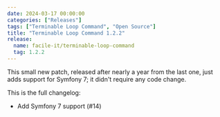 ```yaml
---
date: 2024-03-17 00:00:00
categories: ["Releases"]
tags: ["Terminable Loop Command", "Open Source"]
title: "Terminable Loop Command 1.2.2"
release:
  name: facile-it/terminable-loop-command
  tag: 1.2.2
---
```


This small new patch, released after nearly a year from the last one, just adds support for Symfony 7; it didn't require any code change.
<!--more-->

This is the full changelog:

* Add Symfony 7 support (#14)
